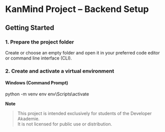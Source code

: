 # KanMind Project – Backend Setup

## Getting Started

### 1. Prepare the project folder
Create or choose an empty folder and open it in your preferred code editor or command line interface (CLI).

### 2. Create and activate a virtual environment

#### Windows (Command Prompt)

python -m venv env
env\Scripts\activate

**Note**  
> This project is intended exclusively for students of the Developer Akademie.  
> It is not licensed for public use or distribution.
